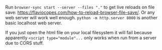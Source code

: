 Run `browser-sync start --server --files "."` to get live reloads on file save:
https://flaviocopes.com/how-to-reload-browser-file-save/. Or any web server will
work well enough. `python -m http.server 8000` is another basic localhost web server.

If you just open the html file on your local filesystem it will fail because
apparently `<script type="module"...` only works when run from a server due to
CORS stuff.
